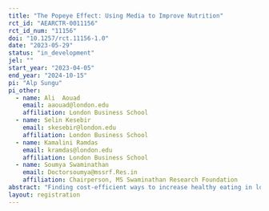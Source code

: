 ```yaml
---
title: "The Popeye Effect: Using Media to Improve Nutrition"
rct_id: "AEARCTR-0011156"
rct_id_num: "11156"
doi: "10.1257/rct.11156-1.0"
date: "2023-05-29"
status: "in_development"
jel: ""
start_year: "2023-04-05"
end_year: "2024-10-15"
pi: "Alp Sungu"
pi_other:
  - name: Ali  Aouad
    email: aaouad@london.edu
    affiliation: London Business School
  - name: Selin Kesebir
    email: skesebir@london.edu
    affiliation: London Business School
  - name: Kamalini Ramdas
    email: kramdas@london.edu
    affiliation: London Business School
  - name: Soumya Swaminathan
    email: Doctorsoumya@mssrf.Res.in
    affiliation: Chairperson, MS Swaminathan Research Foundation
abstract: "Finding cost-efficient ways to increase healthy eating in low-income communities is a pressing global challenge. Our study aims to reduce junk food consumption and increase protein-rich food consumption in a low-income settlement in Mumbai, India, by providing information messages. In a randomized field experiment, we send WhatsApp-based informational videos and observe the recipients' real shopping transactions by deploying scanner devices in local groceries. To examine what information works, we randomly manipulate the content of the video messages. The first arm receives informative videos emphasizing the health benefits of a nutritious diet, the second arm receives a similar video emphasizing the benefits in terms of economic success and performance, the third arm receives placebo (neutral) videos, and the fourth arm receives no messages. "
layout: registration
---
```


